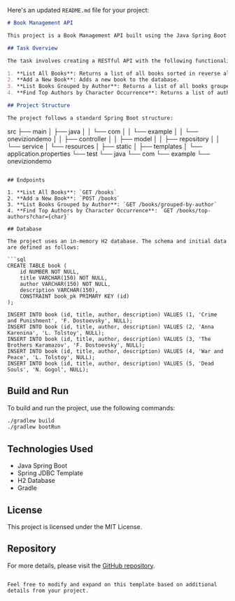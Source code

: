 Here's an updated `README.md` file for your project:

```markdown
# Book Management API

This project is a Book Management API built using the Java Spring Boot framework. It interacts with an in-memory H2 database and utilizes the JDBC Template API for database operations as per the given task requirements.

## Task Overview

The task involves creating a RESTful API with the following functionalities:

1. **List All Books**: Returns a list of all books sorted in reverse alphabetical order by the book title.
2. **Add a New Book**: Adds a new book to the database.
3. **List Books Grouped by Author**: Returns a list of all books grouped by author.
4. **Find Top Authors by Character Occurrence**: Returns a list of authors with the highest occurrences of a given character in their book titles.

## Project Structure

The project follows a standard Spring Boot structure:

```
src
├── main
│   ├── java
│   │   └── com
│   │       └── example
│   │           └── oneviziondemo
│   │               ├── controller
│   │               ├── model
│   │               ├── repository
│   │               └── service
│   └── resources
│       ├── static
│       ├── templates
│       └── application.properties
└── test
    └── java
        └── com
            └── example
                └── oneviziondemo
```

## Endpoints

1. **List All Books**: `GET /books`
2. **Add a New Book**: `POST /books`
3. **List Books Grouped by Author**: `GET /books/grouped-by-author`
4. **Find Top Authors by Character Occurrence**: `GET /books/top-authors?char={char}`

## Database

The project uses an in-memory H2 database. The schema and initial data are defined as follows:

```sql
CREATE TABLE book (
    id NUMBER NOT NULL,
    title VARCHAR(150) NOT NULL,
    author VARCHAR(150) NOT NULL,
    description VARCHAR(150),
    CONSTRAINT book_pk PRIMARY KEY (id)
);

INSERT INTO book (id, title, author, description) VALUES (1, 'Crime and Punishment', 'F. Dostoevsky', NULL);
INSERT INTO book (id, title, author, description) VALUES (2, 'Anna Karenina', 'L. Tolstoy', NULL);
INSERT INTO book (id, title, author, description) VALUES (3, 'The Brothers Karamazov', 'F. Dostoevsky', NULL);
INSERT INTO book (id, title, author, description) VALUES (4, 'War and Peace', 'L. Tolstoy', NULL);
INSERT INTO book (id, title, author, description) VALUES (5, 'Dead Souls', 'N. Gogol', NULL);
```

## Build and Run

To build and run the project, use the following commands:

```bash
./gradlew build
./gradlew bootRun
```

## Technologies Used

- Java Spring Boot
- Spring JDBC Template
- H2 Database
- Gradle

## License

This project is licensed under the MIT License.

## Repository

For more details, please visit the [GitHub repository](https://github.com/mirsaidoff/OneVizionDemo).

```

Feel free to modify and expand on this template based on additional details from your project.
